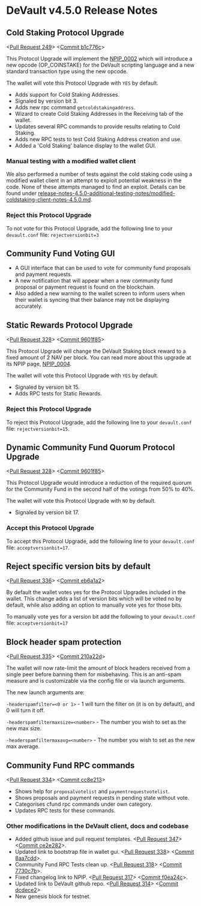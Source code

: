 # DeVault v4.5.0 Release Notes

## Cold Staking Protocol Upgrade

<[Pull Request 249](https://github.com/DeVault/devault-core/pull/249)>
<[Commit b1c776c](https://github.com/DeVault/devault-core/commit/b1c776c605e5bace1d4f6bee50182b92951fd327 )>

This Protocol Upgrade will implement the [NPIP_0002](https://github.com/DeVault/npips/blob/master/npip-0002.mediawiki) which will introduce a new opcode (OP_COINSTAKE) for the DeVault scripting language and a new standard transaction type using the new opcode.

The wallet will vote this Protocol Upgrade with `YES` by default.

- Adds support for Cold Staking Addresses.
- Signaled by version bit 3.
- Adds new rpc command `getcoldstakingaddress`.
- Wizard to create Cold Staking Addresses in the Receiving tab of the wallet.
- Updates several RPC commands to provide results relating to Cold Staking.
- Adds new RPC tests to test Cold Staking Address creation and use.
- Added a 'Cold Staking' balance display to the wallet GUI.

### Manual testing with a modified wallet client

We also performed a number of tests against the cold staking code using a modified wallet client in an attempt to exploit potential weakness in the code. None of these attempts managed to find an exploit.
Details can be found under [release-notes-4.5.0-additional-testing-notes/modified-coldstaking-client-notes-4.5.0.md](release-notes-4.5.0-additional-testing-notes/modified-coldstaking-client-notes-4.5.0.md).

### Reject this Protocol Upgrade

To not vote for this Protocol Upgrade, add the following line to your `devault.conf` file:
`rejectversionbit=3`

## Community Fund Voting GUI

- A GUI interface that can be used to vote for community fund proposals and payment requests.
- A new notification that will appear when a new community fund proposal or payment request is found on the blockchain.
- Also added a new warning to the wallet screen to inform users when their wallet is syncing that their balance may not be displaying accurately.

## Static Rewards Protocol Upgrade

<[Pull Request 328](https://github.com/DeVault/devault-core/pull/328)>
<[Commit 9601f85](https://github.com/DeVault/devault-core/commit/9601f8501526cba19ded59ae685e393345ef430c)>

This Protocol Upgrade will change the DeVault Staking block reward to a fixed amount of 2 NAV per block. You can read more about this upgrade at its NPIP page, [NPIP_0004](https://github.com/DeVault/npips/blob/master/npip-0004.mediawiki).

The wallet will vote this Protocol Upgrade with `YES` by default.

- Signaled by version bit 15.
- Adds RPC tests for Static Rewards.

### Reject this Protocol Upgrade

To reject this Protocol Upgrade, add the following line to your `devault.conf` file:
`rejectversionbit=15`.

## Dynamic Community Fund Quorum Protocol Upgrade

<[Pull Request 328](https://github.com/DeVault/devault-core/pull/333)>
<[Commit 9601f85](https://github.com/DeVault/devault-core/commit/c1ea4ac484401d17230cb82481fe17beea168979)>

This Protocol Upgrade would introduce a reduction of the required quorum for the Community Fund in the second half of the votings from 50% to 40%.

The wallet will vote this Protocol Upgrade with `NO` by default.

- Signaled by version bit 17.

### Accept this Protocol Upgrade

To accept this Protocol Upgrade, add the following line to your `devault.conf` file:
`acceptversionbit=17`.

## Reject specific version bits by default

<[Pull Request 336](https://github.com/DeVault/devault-core/pull/336)>
<[Commit eb6a1a2](https://github.com/DeVault/devault-core/commit/eb6a1a27903a477306a7ef73d3d85bd52ff1f3c4)>

By default the wallet votes yes for the Protocol Upgrades included in the wallet. This change adds a list of version bits which will be voted no by default, while also adding an option to manually vote yes for those bits.

To manually vote yes for a version bit add the following to your `devault.conf` file:
`acceptversionbit=17`

## Block header spam protection

<[Pull Request 335](https://github.com/DeVault/devault-core/pull/335)>
<[Commit 210a22d](https://github.com/DeVault/devault-core/commit/210a22daaffbd36d90a5ee0121c0c4ce3de0ed75)>

The wallet will now rate-limit the amount of block headers received from a single peer before banning them for misbehaving. This is an anti-spam measure and is customizable via the config file or via launch arguments.

The new launch arguments are:  

`-headerspamfilter=<0 or 1>` -  1 will turn the filter on (it is on by default), and 0 will turn it off.

`-headerspamfiltermaxsize=<number>` - The number you wish to set as the new max size.

`-headerspamfiltermaxavg=<number>` - The number you wish to set as the new max average.

## Community Fund RPC commands

<[Pull Request 334](https://github.com/DeVault/devault-core/pull/334)>
<[Commit cc8e213](https://github.com/DeVault/devault-core/commit/cc8e21306cb804671676c6e10c0c2751061e7cc8)>

- Shows help for `proposalvotelist` and `paymentrequestvotelist`.
- Shows proposals and payment requests in pending state without vote.
- Categorises cfund rpc commands under own category.
- Updates RPC tests for these commands.

### Other modifications in the DeVault client, docs and codebase

- Added github issue and pull request templates. <[Pull Request 347](https://github.com/DeVault/devault-core/pull/347)> <[Commit ce2e282](https://github.com/DeVault/devault-core/commit/ce2e28295e97398d538f23d795cf20b0544973b2)>.
- Updated link to bootstrap file in wallet gui. <[Pull Request 338](https://github.com/DeVault/devault-core/pull/338)> <[Commit 8aa7cdd](https://github.com/DeVault/devault-core/commit/8aa7cddc74acac9d1e8e5f7eb50627ec064896fe)>.
- Community Fund RPC Tests clean up. <[Pull Request 318](https://github.com/DeVault/devault-core/pull/318)> <[Commit 7730c7b](https://github.com/DeVault/devault-core/commit/7730c7bc84256ddb995408c1bc775015f0219d2d)>.
- Fixed changelog link to NPIP. <[Pull Request 317](https://github.com/DeVault/devault-core/pull/317)> <[Commit f0ea24c](https://github.com/DeVault/devault-core/commit/f0ea24c2228107f765735ec2136f9f20e6eda456)>.
- Updated link to DeVault github repo. <[Pull Request 314](https://github.com/DeVault/devault-core/pull/314)> <[Commit dcdece2](https://github.com/DeVault/devault-core/commit/dcdece2be47b4ab55b6231024aef2bc20e7d3b0c)>
- New genesis block for testnet.
